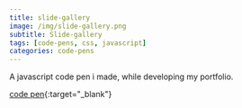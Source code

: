 ```yaml
---
title: slide-gallery
image: /img/slide-gallery.png
subtitle: Slide-gallery
tags: [code-pens, css, javascript]
categories: code-pens
---
```


A javascript code pen i made, while developing my portfolio.

[code pen](https://codepen.io/carolineolivia/pen/QWWWmEx){:target="_blank"}